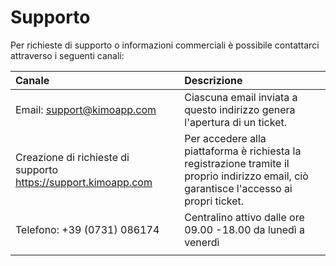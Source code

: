 # Supporto

Per richieste di supporto o informazioni commerciali è possibile contattarci attraverso i seguenti canali:

| Canale | Descrizione |
| :--- | :--- |
| Email: support@kimoapp.com  | Ciascuna email inviata a questo indirizzo genera l'apertura di un ticket. |
| Creazione di richieste di supporto https://support.kimoapp.com | Per accedere alla piattaforma è richiesta la registrazione tramite il proprio indirizzo email, ciò garantisce l'accesso ai propri ticket. |
| Telefono: +39 \(0731\) 086174 | Centralino attivo dalle ore 09.00 -18.00 da lunedì a venerdì |
|  |  |

